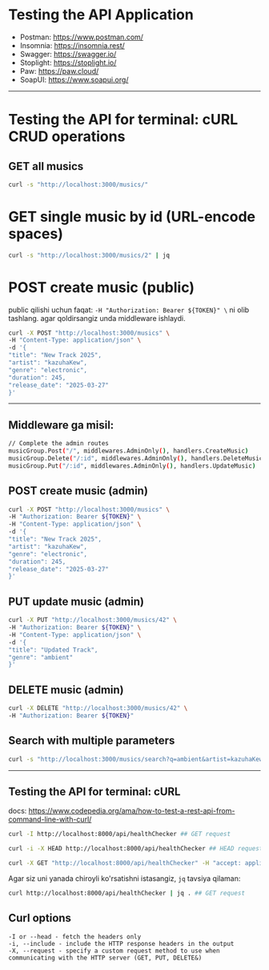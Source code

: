 # Testing the API Application
- Postman: https://www.postman.com/
- Insomnia: https://insomnia.rest/
- Swagger: https://swagger.io/
- Stoplight: https://stoplight.io/
- Paw: https://paw.cloud/
- SoapUI: https://www.soapui.org/

____________________________________________________
# Testing the API for terminal: cURL CRUD operations
## GET all musics
```bash
curl -s "http://localhost:3000/musics/"
```

# GET single music by id (URL-encode spaces)
```bash
curl -s "http://localhost:3000/musics/2" | jq
```

# POST create music (public)
public qilishi uchun faqat: `-H "Authorization: Bearer ${TOKEN}" \` ni olib tashlang. agar qoldirsangiz unda middleware ishlaydi.

```bash
curl -X POST "http://localhost:3000/musics" \
-H "Content-Type: application/json" \
-d '{
"title": "New Track 2025",
"artist": "kazuhaKew",
"genre": "electronic",
"duration": 245,
"release_date": "2025-03-27"
}'
```
_____________________________
## Middleware ga misil:
```bash
// Complete the admin routes
musicGroup.Post("/", middlewares.AdminOnly(), handlers.CreateMusic)
musicGroup.Delete("/:id", middlewares.AdminOnly(), handlers.DeleteMusic)
musicGroup.Put("/:id", middlewares.AdminOnly(), handlers.UpdateMusic)
```

## POST create music (admin)
```bash
curl -X POST "http://localhost:3000/musics" \
-H "Authorization: Bearer ${TOKEN}" \
-H "Content-Type: application/json" \
-d '{
"title": "New Track 2025",
"artist": "kazuhaKew",
"genre": "electronic",
"duration": 245,
"release_date": "2025-03-27"
}'
```

## PUT update music (admin)
```bash
curl -X PUT "http://localhost:3000/musics/42" \
-H "Authorization: Bearer ${TOKEN}" \
-H "Content-Type: application/json" \
-d '{
"title": "Updated Track",
"genre": "ambient"
}'
```

## DELETE music (admin)
```bash
curl -X DELETE "http://localhost:3000/musics/42" \
-H "Authorization: Bearer ${TOKEN}"
```

## Search with multiple parameters
```bash
curl -s "http://localhost:3000/musics/search?q=ambient&artist=kazuhaKew&from=2025-01-01" | jq
```

_____________________________________
## Testing the API for terminal: cURL
docs: https://www.codepedia.org/ama/how-to-test-a-rest-api-from-command-line-with-curl/
```bash
curl -I http://localhost:8000/api/healthChecker ## GET request
```

```bash
curl -i -X HEAD http://localhost:8000/api/healthChecker ## HEAD request
```

```bash
curl -X GET "http://localhost:8000/api/healthChecker" -H "accept: application/json" ## GET request
```

Agar siz uni yanada chiroyli ko'rsatishni istasangiz, `jq` tavsiya qilaman:
```bash
curl http://localhost:8000/api/healthChecker | jq . ## GET request
```

## Curl options
    -I or --head - fetch the headers only
    -i, --include - include the HTTP response headers in the output
    -X, --request - specify a custom request method to use when communicating with the HTTP server (GET, PUT, DELETE&)


